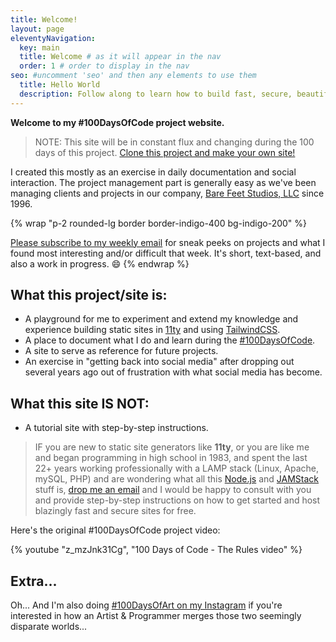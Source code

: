 ```yaml
---
title: Welcome!
layout: page
eleventyNavigation:
  key: main
  title: Welcome # as it will appear in the nav
  order: 1 # order to display in the nav
seo: #uncomment 'seo' and then any elements to use them
  title: Hello World
  description: Follow along to learn how to build fast, secure, beautiful static websites using 11ty and TailwindCSS.
---
```


**Welcome to my #100DaysOfCode project website.**

> NOTE: This site will be in constant flux and changing during the 100 days of this project.
> [Clone this project and make your own site!](https://github.com/shanerobinson/sr-100daysofcode)

I created this mostly as an exercise in daily documentation and social interaction. The project management part is generally easy as we've been managing clients and projects in our company, [Bare Feet Studios, LLC](https://www.barefeetstudios.com) since 1996.

{% wrap "p-2 rounded-lg border border-indigo-400 bg-indigo-200" %}

[Please subscribe to my weekly email](https://shanerobinson.ck.page/100daysofcode) for sneak peeks on projects and what I found most interesting and/or difficult that week. It's short, text-based, and also a work in progress. :smile:
{% endwrap %}

## What this project/site is:

- A playground for me to experiment and extend my knowledge and experience building static sites in [11ty](https://11ty.dev) and using [TailwindCSS](https://tailwindcss.com).
- A place to document what I do and learn during the [#100DaysOfCode](https://www.100daysofcode.com/).
- A site to serve as reference for future projects.
- An exercise in "getting back into social media" after dropping out several years ago out of frustration with what social media has become.

## What this site IS NOT:

- A tutorial site with step-by-step instructions.

> IF you are new to static site generators like **11ty**, or you are like me and began programming in high school in 1983, and spent the last 22+ years working professionally with a LAMP stack (Linux, Apache, mySQL, PHP) and are wondering what all this [Node.js](https://nodejs.org/) and [JAMStack](https://jamstack.org/) stuff is, <a href="mailto:info@barefeetstudios">drop me an email</a> and I would be happy to consult with you and provide step-by-step instructions on how to get started and host blazingly fast and secure sites for free.

Here's the original #100DaysOfCode project video:

{% youtube "z_mzJnk31Cg", "100 Days of Code - The Rules video" %}

## Extra...

Oh... And I'm also doing [#100DaysOfArt on my Instagram](https://instagram.com/shanerobinson) if you're interested in how an Artist & Programmer merges those two seemingly disparate worlds...
